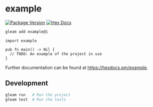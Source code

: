 # example

[![Package Version](https://img.shields.io/hexpm/v/example)](https://hex.pm/packages/example)
[![Hex Docs](https://img.shields.io/badge/hex-docs-ffaff3)](https://hexdocs.pm/example/)

```sh
gleam add example@1
```

```gleam
import example

pub fn main() -> Nil {
  // TODO: An example of the project in use
}
```

Further documentation can be found at <https://hexdocs.pm/example>.

## Development

```sh
gleam run   # Run the project
gleam test  # Run the tests
```
